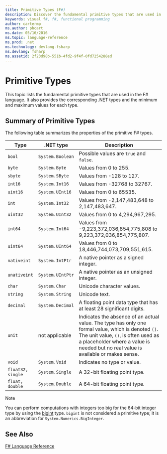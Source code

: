 ```yaml
---
title: Primitive Types (F#)
description: Discover the fundamental primitive types that are used in the F# language.
keywords: visual f#, f#, functional programming
author: cartermp
ms.author: phcart
ms.date: 05/16/2016
ms.topic: language-reference
ms.prod: .net
ms.technology: devlang-fsharp
ms.devlang: fsharp
ms.assetid: 2f23d98b-551b-4fd2-9f4f-0fd7254288ed
---
```


# Primitive Types

This topic lists the fundamental primitive types that are used in the F# language. It also provides the corresponding .NET types and the minimum and maximum values for each type.

## Summary of Primitive Types
The following table summarizes the properties of the primitive F# types.

|Type|.NET type|Description|
|----|---------|-----------|
|`bool`|`System.Boolean`|Possible values are `true` and `false`.|
|`byte`|`System.Byte`|Values from 0 to 255.|
|`sbyte`|`System.SByte`|Values from -128 to 127.|
|`int16`|`System.Int16`|Values from -32768 to 32767.|
|`uint16`|`System.UInt16`|Values from 0 to 65535.|
|`int`|`System.Int32`|Values from -2,147,483,648 to 2,147,483,647.|
|`uint32`|`System.UInt32`|Values from 0 to 4,294,967,295.|
|`int64`|`System.Int64`|Values from -9,223,372,036,854,775,808 to 9,223,372,036,854,775,807.|
|`uint64`|`System.UInt64`|Values from 0 to 18,446,744,073,709,551,615.|
|`nativeint`|`System.IntPtr`|A native pointer as a signed integer.|
|`unativeint`|`System.UIntPtr`|A native pointer as an unsigned integer.|
|`char`|`System.Char`|Unicode character values.|
|`string`|`System.String`|Unicode text.|
|`decimal`|`System.Decimal`|A floating point data type that has at least 28 significant digits.|
|`unit`|not applicable|Indicates the absence of an actual value. The type has only one formal value, which is denoted `()`. The unit value, `()`, is often used as a placeholder where a value is needed but no real value is available or makes sense.|
|`void`|`System.Void`|Indicates no type or value.|
|`float32, single`|`System.Single`|A 32-bit floating point type.|
|`float, double`|`System.Double`|A 64-bit floating point type.|

> [!NOTE]
> You can perform computations with integers too big for the 64-bit integer type by using the [bigint](https://msdn.microsoft.com/library/dc8be18d-4042-46c4-b136-2f21a84f6efa) type. `bigint` is not considered a primitive type; it is an abbreviation for `System.Numerics.BigInteger`.

## See Also
[F# Language Reference](index.md)
